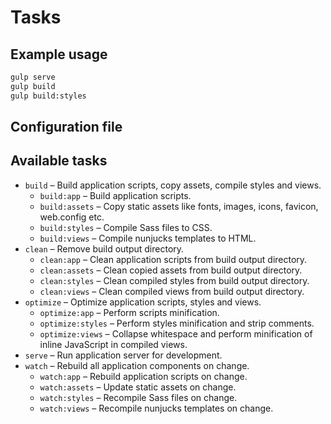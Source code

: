 # Tasks

## Example usage
```sh
gulp serve
gulp build
gulp build:styles
```

## Configuration file


## Available tasks
* `build` – Build application scripts, copy assets, compile styles and views.
  * `build:app` – Build application scripts.
  * `build:assets` – Copy static assets like fonts, images, icons, favicon, web.config etc.
  * `build:styles` – Compile Sass files to CSS.
  * `build:views` – Compile nunjucks templates to HTML.
* `clean` – Remove build output directory.
  * `clean:app` – Clean application scripts from build output directory.
  * `clean:assets` – Clean copied assets from build output directory.
  * `clean:styles` – Clean compiled styles from build output directory.
  * `clean:views` – Clean compiled views from build output directory.
* `optimize` – Optimize application scripts, styles and views.
  * `optimize:app` – Perform scripts minification.
  * `optimize:styles` – Perform styles minification and strip comments.
  * `optimize:views` – Collapse whitespace and perform minification of inline JavaScript in compiled views.
* `serve` – Run application server for development.
* `watch` – Rebuild all application components on change.
  * `watch:app` – Rebuild application scripts on change.
  * `watch:assets` – Update static assets on change.
  * `watch:styles` – Recompile Sass files on change.
  * `watch:views` – Recompile nunjucks templates on change.

